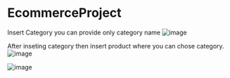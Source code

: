 # EcommerceProject
Insert Category  you can provide only category name
![image](https://user-images.githubusercontent.com/31030260/88461257-db374b00-cec3-11ea-8be3-607ad8b014be.png)

After inseting category then insert product where you can chose category.
![image](https://user-images.githubusercontent.com/31030260/88461191-4b919c80-cec3-11ea-9a4c-dd6ebde365f5.png)

![image](https://user-images.githubusercontent.com/31030260/88460984-24869b00-cec2-11ea-94e9-94321eb7c957.png)

